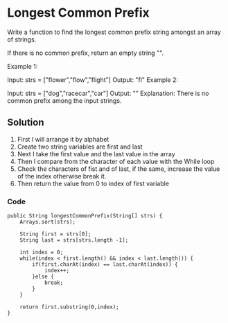# Longest Common Prefix
Write a function to find the longest common prefix string amongst an array of strings.

If there is no common prefix, return an empty string "".

 

Example 1:

Input: strs = ["flower","flow","flight"]
Output: "fl"
Example 2:

Input: strs = ["dog","racecar","car"]
Output: ""
Explanation: There is no common prefix among the input strings.

## Solution
1. First I will arrange it by alphabet
2. Create two string variables are first and last
3. Next I take the first value and the last value in the array 
4. Then I compare from the character of each value with the While loop
5. Check the characters of fist and of last, if the same, increase the value of the index otherwise break it.
6. Then return the value from 0 to index of first variable

### Code
	public String longestCommonPrefix(String[] strs) {
		Arrays.sort(strs);

		String first = strs[0];
		String last = strs[strs.length -1];
		
		int index = 0;
		while(index < first.length() && index < last.length()) {
			if(first.charAt(index) == last.charAt(index)) {
				index++;
			}else {
				break;
			}
		}
		
		return first.substring(0,index);
	}




